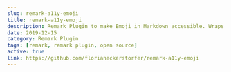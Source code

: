 ```yaml
---
slug: remark-a11y-emoji
title: remark-a11y-emoji
description: Remark Plugin to make Emoji in Markdown accessible. Wraps Emoji in a <span>-Tag with role and aria-label attributes.labelledby attributes.
date: 2019-12-15
category: Remark Plugin
tags: [remark, remark plugin, open source]
active: true
link: https://github.com/florianeckerstorfer/remark-a11y-emoji
---
```

